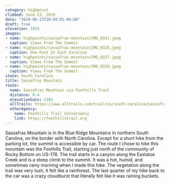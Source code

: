 ```yaml
---
category: highpoint
climbed: June 23, 2019
date: "2019-06-23T20:08:01-06:00"
draft: true
elevation: 3554
images:
- name: highpoints/sassafras-mountain/IMG_0321.jpeg
  caption: Views From The Summit
- name: highpoints/sassafras-mountain/IMG_0325.jpeg
  caption: One Foot In Each Carolina
- name: highpoints/sassafras-mountain/IMG_0327.jpeg
  caption: Views From The Summit
- name: highpoints/sassafras-mountain/IMG_0328.jpeg
  caption: Views From The Summit
state: South Carolina
title: Sassafras Mountain
route:
  name: Sassafras Mountain via Foothills Trail
  distance: 8.4 
  elevationGain: 2185
  allTrails: https://www.alltrails.com/trail/us/south-carolina/sassafrass-mountain-via-nc-178
  otherAgency: 
    name: Foothills Trail Conservancy
    link: https://foothillstrail.org
---
```

Sassafras Mountain is in the Blue Ridge Mountains in northern South Carolina, on the border with North Carolina.  Except for a short hike from the parking lot, the summit is accessible by car.  The route I chose to hike this mountain was the Foothills Trail, starting just north of the community of Rocky Bottom on US-178.  The trail starts in a canyon along the Eastatoe Creek and is a steep climb to the summit.  It was a hot, humid, and sometimes rainy morning when I made this hike.  The vegetation along the trail was very lush, it felt like a rainforest.  The last quarter of my hike back to the car was a crazy cloudburst that literally felt like it was raining buckets.